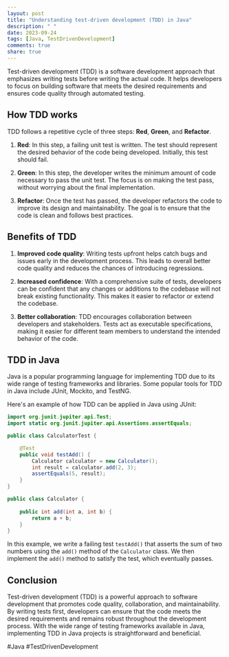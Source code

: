 ```yaml
---
layout: post
title: "Understanding test-driven development (TDD) in Java"
description: " "
date: 2023-09-24
tags: [Java, TestDrivenDevelopment]
comments: true
share: true
---
```


Test-driven development (TDD) is a software development approach that emphasizes writing tests before writing the actual code. It helps developers to focus on building software that meets the desired requirements and ensures code quality through automated testing.

## How TDD works

TDD follows a repetitive cycle of three steps: **Red**, **Green**, and **Refactor**.

1. **Red**: In this step, a failing unit test is written. The test should represent the desired behavior of the code being developed. Initially, this test should fail.

2. **Green**: In this step, the developer writes the minimum amount of code necessary to pass the unit test. The focus is on making the test pass, without worrying about the final implementation.

3. **Refactor**: Once the test has passed, the developer refactors the code to improve its design and maintainability. The goal is to ensure that the code is clean and follows best practices.

## Benefits of TDD

1. **Improved code quality**: Writing tests upfront helps catch bugs and issues early in the development process. This leads to overall better code quality and reduces the chances of introducing regressions.

2. **Increased confidence**: With a comprehensive suite of tests, developers can be confident that any changes or additions to the codebase will not break existing functionality. This makes it easier to refactor or extend the codebase.

3. **Better collaboration**: TDD encourages collaboration between developers and stakeholders. Tests act as executable specifications, making it easier for different team members to understand the intended behavior of the code.

## TDD in Java

Java is a popular programming language for implementing TDD due to its wide range of testing frameworks and libraries. Some popular tools for TDD in Java include JUnit, Mockito, and TestNG.

Here's an example of how TDD can be applied in Java using JUnit:

```java
import org.junit.jupiter.api.Test;
import static org.junit.jupiter.api.Assertions.assertEquals;

public class CalculatorTest {

    @Test
    public void testAdd() {
        Calculator calculator = new Calculator();
        int result = calculator.add(2, 3);
        assertEquals(5, result);
    }
}

public class Calculator {
    
    public int add(int a, int b) {
        return a + b;
    }
}
```

In this example, we write a failing test `testAdd()` that asserts the sum of two numbers using the `add()` method of the `Calculator` class. We then implement the `add()` method to satisfy the test, which eventually passes.

## Conclusion

Test-driven development (TDD) is a powerful approach to software development that promotes code quality, collaboration, and maintainability. By writing tests first, developers can ensure that the code meets the desired requirements and remains robust throughout the development process. With the wide range of testing frameworks available in Java, implementing TDD in Java projects is straightforward and beneficial. 

#Java #TestDrivenDevelopment